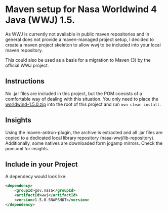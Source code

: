 # Maven setup for Nasa Worldwind 4 Java (WWJ) 1.5.

As WWJ is currently not available in public maven repositories and in
general does not provide a maven-managed project setup, I decided to
create a maven project skeleton to allow wwj to be included into your
local maven repository.

This could also be used as a basis for a migration to Maven (3) by the
official WWJ project.

## Instructions

No .jar files are included in this project, but the POM consists of a
comfortable way of dealing with this situation. You only need to place the
[worldwind-1.5.0.zip](http://worldwind.arc.nasa.gov/java/) into the root of
this project and run `mvn clean install`.

## Insights

Using the maven-antrun-plugin, the archive is extracted and all .jar files
are copied to a dedicated local library repository (nasa-wwj/lib-repository).
Additionally, some natives are downloaded form jogamp mirrors. Check the pom.xml
for insights.

## Include in your Project

A dependecy would look like:

```xml
<dependency>
	<groupId>gov.nasa</groupId>
	<artifactId>wwj</artifactId>
	<version>1.5.0-SNAPSHOT</version>
</dependency>
```
